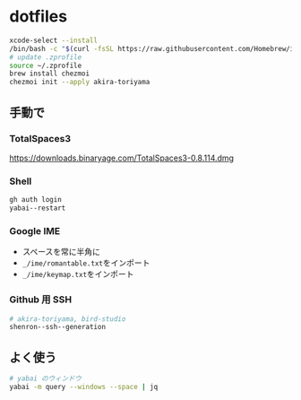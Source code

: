# dotfiles

```bash
xcode-select --install
/bin/bash -c "$(curl -fsSL https://raw.githubusercontent.com/Homebrew/install/HEAD/install.sh)"
# update .zprofile
source ~/.zprofile
brew install chezmoi
chezmoi init --apply akira-toriyama
```

## 手動で

### TotalSpaces3

https://downloads.binaryage.com/TotalSpaces3-0.8.114.dmg

### Shell

```bash
gh auth login
yabai--restart
```

### Google IME

- スペースを常に半角に
- `_/ime/romantable.txt`をインポート
- `_/ime/keymap.txt`をインポート

### Github 用 SSH

```bash
# akira-toriyama, bird-studio
shenron--ssh--generation
```

## よく使う

```bash
# yabai のウィンドウ
yabai -m query --windows --space | jq
```
